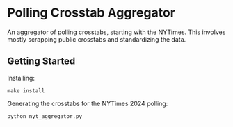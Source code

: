 # Polling Crosstab Aggregator
An aggregator of polling crosstabs, starting with the NYTimes. This involves mostly scrapping public crosstabs and standardizing the data.

## Getting Started

Installing:
```
make install
```

Generating the crosstabs for the NYTimes 2024 polling:
```
python nyt_aggregator.py
```